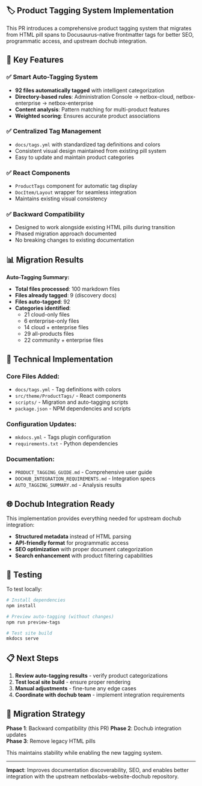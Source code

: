 ## 🏷️ Product Tagging System Implementation

This PR introduces a comprehensive product tagging system that migrates from HTML pill spans to Docusaurus-native frontmatter tags for better SEO, programmatic access, and upstream dochub integration.

## 🎯 Key Features

### ✅ **Smart Auto-Tagging System**
- **92 files automatically tagged** with intelligent categorization
- **Directory-based rules**: Administration Console → netbox-cloud, netbox-enterprise → netbox-enterprise
- **Content analysis**: Pattern matching for multi-product features
- **Weighted scoring**: Ensures accurate product associations

### ✅ **Centralized Tag Management**
- `docs/tags.yml` with standardized tag definitions and colors
- Consistent visual design maintained from existing pill system
- Easy to update and maintain product categories

### ✅ **React Components**
- `ProductTags` component for automatic tag display
- `DocItem/Layout` wrapper for seamless integration
- Maintains existing visual consistency

### ✅ **Backward Compatibility**
- Designed to work alongside existing HTML pills during transition
- Phased migration approach documented
- No breaking changes to existing documentation

## 📊 Migration Results

**Auto-Tagging Summary:**
- **Total files processed**: 100 markdown files
- **Files already tagged**: 9 (discovery docs)
- **Files auto-tagged**: 92
- **Categories identified**:
  - 21 cloud-only files
  - 6 enterprise-only files  
  - 14 cloud + enterprise files
  - 29 all-products files
  - 22 community + enterprise files

## 🔧 Technical Implementation

### Core Files Added:
- `docs/tags.yml` - Tag definitions with colors
- `src/theme/ProductTags/` - React components
- `scripts/` - Migration and auto-tagging scripts
- `package.json` - NPM dependencies and scripts

### Configuration Updates:
- `mkdocs.yml` - Tags plugin configuration
- `requirements.txt` - Python dependencies

### Documentation:
- `PRODUCT_TAGGING_GUIDE.md` - Comprehensive user guide
- `DOCHUB_INTEGRATION_REQUIREMENTS.md` - Integration specs
- `AUTO_TAGGING_SUMMARY.md` - Analysis results

## 🌐 Dochub Integration Ready

This implementation provides everything needed for upstream dochub integration:
- **Structured metadata** instead of HTML parsing
- **API-friendly format** for programmatic access
- **SEO optimization** with proper document categorization
- **Search enhancement** with product filtering capabilities

## 🧪 Testing

To test locally:
```bash
# Install dependencies
npm install

# Preview auto-tagging (without changes)
npm run preview-tags

# Test site build
mkdocs serve
```

## 📋 Next Steps

1. **Review auto-tagging results** - verify product categorizations
2. **Test local site build** - ensure proper rendering
3. **Manual adjustments** - fine-tune any edge cases
4. **Coordinate with dochub team** - implement integration requirements

## 🔄 Migration Strategy

**Phase 1**: Backward compatibility (this PR)
**Phase 2**: Dochub integration updates  
**Phase 3**: Remove legacy HTML pills

This maintains stability while enabling the new tagging system.

---

**Impact**: Improves documentation discoverability, SEO, and enables better integration with the upstream netboxlabs-website-dochub repository. 